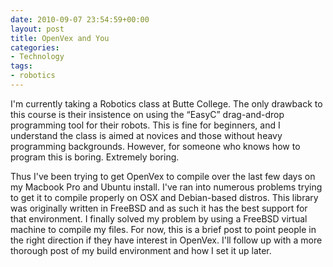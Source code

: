 ```yaml
---
date: 2010-09-07 23:54:59+00:00
layout: post
title: OpenVex and You
categories:
- Technology
tags:
- robotics
---
```


I'm currently taking a Robotics class at Butte College. The  only drawback to
this course is their insistence on using the “EasyC”  drag-and-drop programming
tool for their robots. This is fine for  beginners, and I understand the class
is aimed at novices and those  without heavy programming backgrounds. However,
for someone who knows  how to program this is boring. Extremely boring.

Thus I've been trying to get OpenVex to compile over the last few  days on my
Macbook Pro and Ubuntu install.  I've ran into numerous  problems trying to get
it to compile properly on OSX and Debian-based  distros. This library was
originally written in FreeBSD and as such it  has the best support for that
environment. I finally solved my problem  by using a FreeBSD virtual machine to
compile my files. For now, this is  a brief post to point people in the right
direction if they have  interest in OpenVex. I'll follow up with a more thorough
post of my  build environment and how I set it up later.
